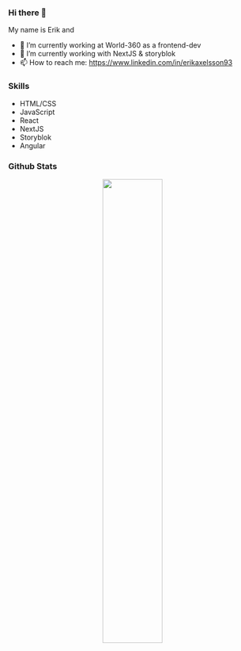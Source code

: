 ### Hi there 👋

<!--
**erikaxe/erikaxe** is a ✨ _special_ ✨ repository because its `README.md` (this file) appears on your GitHub profile.
-->
<!--
Here are some ideas to get you started:
-->
My name is Erik and
- 🔭 I’m currently working at World-360 as a frontend-dev
- 🌱 I’m currently working with NextJS & storyblok
- 📫 How to reach me: https://www.linkedin.com/in/erikaxelsson93


### Skills

  - HTML/CSS
  - JavaScript
  - React
  - NextJS
  - Storyblok
  - Angular
  
### Github Stats

<p align="center">
  <!-- <img width="49%" src="https://github-readme-stats.vercel.app/api?username=erikaxe&show_icons=true&theme=synthwave&count_private=true" /> -->
  <img width="49%" src="https://github-readme-streak-stats.herokuapp.com/?user=erikaxe&theme=synthwave&count_private=true" />
</p>
<p align="center">
  <!-- <img width="30%" src="https://github-readme-stats.vercel.app/api/top-langs/?username=erikaxe&show_icons=true&theme=synthwave&count_private=true" /> -->
</p>
